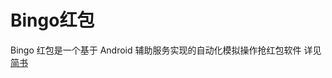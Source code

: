 # Bingo红包
Bingo 红包是一个基于 Android 辅助服务实现的自动化模拟操作抢红包软件
详见[简书](http://www.jianshu.com/users/32f1afa17c58/timeline)
